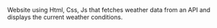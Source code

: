 Website using Html, Css, Js that fetches weather data from an API and displays the current weather conditions.
